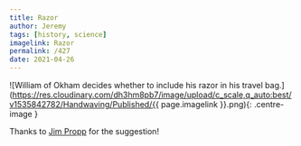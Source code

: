 ```yaml
---
title: Razor
author: Jeremy
tags: [history, science]
imagelink: Razor
permalink: /427
date: 2021-04-26
---
```


![William of Okham decides whether to include his razor in his travel bag.](https://res.cloudinary.com/dh3hm8pb7/image/upload/c_scale,q_auto:best/v1535842782/Handwaving/Published/{{ page.imagelink }}.png){: .centre-image }

Thanks to [Jim Propp](http://faculty.uml.edu/jpropp/mathenchant/) for the suggestion!
